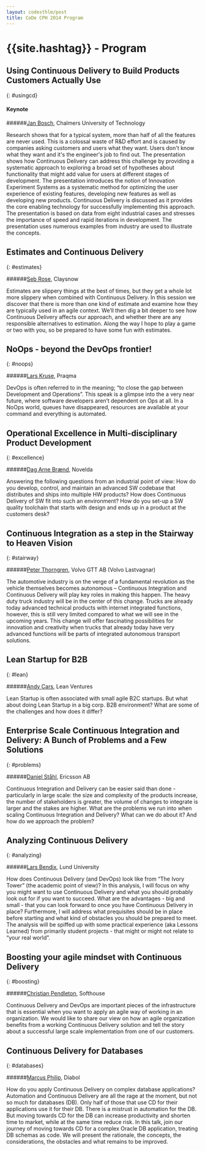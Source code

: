 ```yaml
---
layout: codesthlm/post
title: CoDe CPH 2014 Program
---
```

# {{site.hashtag}} - Program

## Using Continuous Delivery to Build Products Customers Actually Use
{: #usingcd}

#### Keynote

######[Jan Bosch](/sthlm15/speakers#jbosch), Chalmers University of Technology

Research shows that for a typical system, more than half of all the features are never used. This is a colossal waste of R&D effort and is caused by companies asking customers and users what they want. Users don't know what they want and it's the engineer's job to find out. The presentation shows how Continuous Delivery can address this challenge by providing a systematic approach to exploring a broad set of hypotheses about functionality that might add value for users at different stages of development. The presentation introduces the notion of Innovation Experiment Systems as a systematic method for optimizing the user experience of existing features, developing new features as well as developing new products. Continuous Delivery is discussed as it provides the core enabling technology for successfully implementing this approach. The presentation is based on data from eight industrial cases and stresses the importance of speed and rapid iterations in development. The presentation uses numerous examples from industry are used to illustrate the concepts.

## Estimates and Continuous Delivery
{: #estimates}

######[Seb Rose](/sthlm15/speakers#srose), Claysnow

Estimates are slippery things at the best of times, but they get a whole lot more slippery when combined with Continuous Delivery. In this session we discover that there is more than one kind of estimate and examine how they are typically used in an agile context. We’ll then dig a bit deeper to see how Continuous Delivery affects our approach, and whether there are any responsible alternatives to estimation. Along the way I hope to play a game or two with you, so be prepared to have some fun with estimates.

## NoOps - beyond the DevOps frontier!
{: #noops}

######[Lars Kruse](/sthlm15/speakers#lkruse), Praqma

DevOps is often referred to in the meaning; “to close the gap between Development and Operations”. This speak is a glimpse into the a very near future, where software developers aren’t dependent on Ops at all. In a NoOps world, queues have disappeared, resources are available at your command and everything is automated.

## Operational Excellence in Multi-disciplinary Product Development
{: #excellence}

######[Dag Arne Brænd](/sthlm15/speakers#dbraend), Novelda

Answering the following questions from an industrial point of view: How do you develop, control, and maintain an advanced SW codebase that distributes and ships into multiple HW products? How does Continuous Delivery of SW fit into such an environment? How do you set-up a SW quality toolchain that starts with design and ends up in a product at the customers desk?

## Continuous Integration as a step in the Stairway to Heaven Vision
{: #stairway}

######[Peter Thorngren](/sthlm15/speakers#pthorngren), Volvo GTT AB (Volvo Lastvagnar)

The automotive industry is on the verge of a fundamental revolution as the vehicle themselves becomes autonomous – Continuous Integration and Continuous Delivery will play key roles in making this happen. The heavy duty truck industry will be in the center of this change. Trucks are already today advanced technical products with internet integrated functions, however, this is still very limited compared to what we will see in the upcoming years. This change will offer fascinating possibilities for innovation and creativity when trucks that already today have very advanced functions will be parts of integrated autonomous transport solutions.

## Lean Startup for B2B
{: #lean}

######[Andy Cars](/sthlm15/speakers#acars), Lean Ventures

Lean Startup is often associated with small agile B2C startups. But what about doing Lean Startup in a big corp. B2B environment? What are some of the challenges and how does it differ?

## Enterprise Scale Continuous Integration and Delivery: A Bunch of Problems and a Few Solutions
{: #problems}

######[Daniel Ståhl](/sthlm15/speakers#dsthaal), Ericsson AB

Continuous Integration and Delivery can be easier said than done - particularly in large scale: the size and complexity of the products increase, the number of stakeholders is greater, the volume of changes to integrate is larger and the stakes are higher. What are the problems we run into when scaling Continuous Integration and Delivery? What can we do about it? And how do we approach the problem?

## Analyzing Continuous Delivery
{: #analyzing}

######[Lars Bendix](/sthlm15/speakers#lbendix), Lund University

How does Continuous Delivery (and DevOps) look like from “The Ivory Tower” (the academic point of view)? In this analysis, I will focus on why you might want to use Continuous Delivery and what you should probably look out for if you want to succeed. What are the advantages - big and small - that you can look forward to once you have Continuous Delivery in place? Furthermore, I will address what prequisites should be in place before starting and what kind of obstacles you should be prepared to meet. The analysis will be spiffed up with some practical experience (aka Lessons Learned) from primarily student projects - that might or might not relate to “your real world”.

## Boosting your agile mindset with Continuous Delivery
{: #boosting}

######[Christian Pendleton](/sthlm15/speakers#cpendleton), Softhouse

Continuous Delivery and DevOps are important pieces of the infrastructure that is essential when you want to apply an agile way of working in an organization. We would like to share our view on how an agile organization benefits from a working Continuous Delivery solution and tell the story about a successful large scale implementation from one of our customers.

## Continuous Delivery for Databases
{: #databases}

######[Marcus Philip](/sthlm15/speakers#mphilip), Diabol

How do you apply Continuous Delivery on complex database applications? Automation and Continuous Delivery are all the rage at the moment, but not so much for databases (DB). Only half of those that use CD for their applications use it for their DB. There is a mistrust in automation for the DB. But moving towards CD for the DB can increase productivity and shorten time to market, while at the same time reduce risk. In this talk, join our journey of moving towards CD for a complex Oracle DB application, treating DB schemas as code. We will present the rationale, the concepts, the considerations, the obstacles and what remains to be improved.
